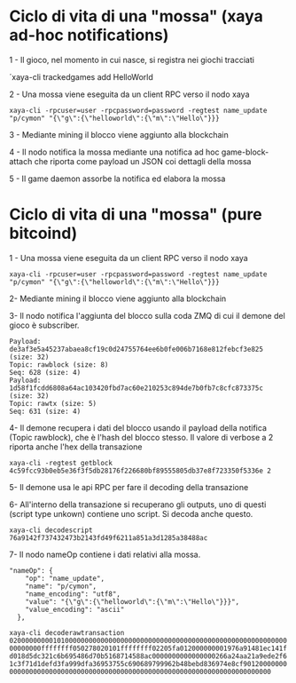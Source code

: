 Ciclo di vita di una "mossa" (xaya ad-hoc notifications)
===

1 - Il gioco, nel momento in cui nasce, si registra nei giochi tracciati

´xaya-cli trackedgames add HelloWorld

2 - Una mossa viene eseguita da un client RPC verso il nodo xaya

`xaya-cli -rpcuser=user -rpcpassword=password -regtest name_update "p/cymon" "{\"g\":{\"helloworld\":{\"m\":\"Hello\"}}}`

3 - Mediante mining il blocco viene aggiunto alla blockchain
 
4 - Il nodo notifica la mossa mediante una notifica ad hoc game-block-attach che riporta come payload un JSON coi dettagli della mossa

5 - Il game daemon assorbe la notifica ed elabora la mossa

Ciclo di vita di una "mossa" (pure bitcoind)
===

1 - Una mossa viene eseguita da un client RPC verso il nodo xaya

`xaya-cli -rpcuser=user -rpcpassword=password -regtest name_update "p/cymon" "{\"g\":{\"helloworld\":{\"m\":\"Hello\"}}}`

2- Mediante mining il blocco viene aggiunto alla blockchain

3- Il nodo notifica l'aggiunta del blocco sulla coda ZMQ di cui il demone del gioco è subscriber.

```
Payload: de3af3e5a45237abaea8cf19c0d24755764ee6b0fe006b7168e812febcf3e825 (size: 32)
Topic: rawblock (size: 8)
Seq: 628 (size: 4)
Payload: 1d58f1fcdd6808a64ac103420fbd7ac60e210253c894de7b0fb7c8cfc873375c (size: 32)
Topic: rawtx (size: 5)
Seq: 631 (size: 4)
```

4- Il demone recupera i dati del blocco usando il payload della notifica (Topic rawblock), che è l'hash del blocco stesso. Il valore di verbose a 2 riporta anche l'hex della transazione

`xaya-cli -regtest getblock 4c59fcc93b0eb5e36f3f5db28176f226680bf89555805db37e8f723350f5336e 2`

5- Il demone usa le api RPC per fare il decoding della transazione

6- All'interno della transazione si recuperano gli outputs, uno di questi (script type unkown) contiene uno script. Si decoda anche questo.

`xaya-cli decodescript 76a9142f737432473b2143fd49f6211a851a3d1285a38488ac`

7- Il nodo nameOp contiene i dati relativi alla mossa.

```
"nameOp": {
    "op": "name_update",
    "name": "p/cymon",
    "name_encoding": "utf8",
    "value": "{\"g\":{\"helloworld\":{\"m\":\"Hello\"}}}",
    "value_encoding": "ascii"
  },
```


`xaya-cli decoderawtransaction 020000000001010000000000000000000000000000000000000000000000000000000000000000ffffffff050278020101ffffffff02205fa012000000001976a91481ec141fd018d5dc321c6b695486d70b5168714588ac0000000000000000266a24aa21a9ede2f61c3f71d1defd3fa999dfa36953755c690689799962b48bebd836974e8cf90120000000000000000000000000000000000000000000000000000000000000000000000000`

